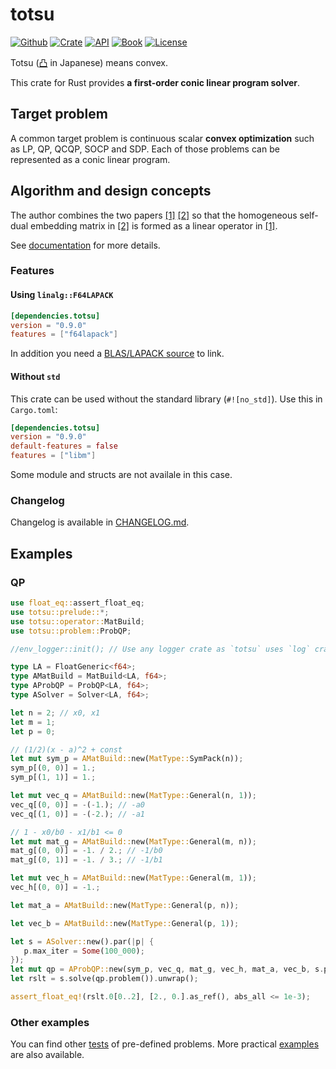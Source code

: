 # totsu

[![Github](https://img.shields.io/github/last-commit/convexbrain/totsu?logo=github)](https://github.com/convexbrain/Totsu)
[![Crate](https://img.shields.io/crates/v/totsu.svg)](https://crates.io/crates/totsu)
[![API](https://docs.rs/totsu/badge.svg)](https://docs.rs/totsu)
[![Book](https://img.shields.io/badge/book-日本語-yellow)](https://convexbrain.github.io/Totsu/book/)
[![License](https://img.shields.io/crates/l/totsu.svg)](https://unlicense.org/)

Totsu ([凸](http://www.decodeunicode.org/en/u+51F8) in Japanese) means convex.

This crate for Rust provides **a first-order conic linear program solver**.

## Target problem

A common target problem is continuous scalar **convex optimization** such as LP, QP, QCQP, SOCP and SDP.
Each of those problems can be represented as a conic linear program.

## Algorithm and design concepts

The author combines the two papers
[\[1\]](https://ieeexplore.ieee.org/abstract/document/6126441)
[\[2\]](https://arxiv.org/abs/1312.3039)
so that the homogeneous self-dual embedding matrix in [\[2\]](https://arxiv.org/abs/1312.3039)
is formed as a linear operator in [\[1\]](https://ieeexplore.ieee.org/abstract/document/6126441).

See [documentation](https://docs.rs/totsu/) for more details.

### Features

#### Using `linalg::F64LAPACK`

```toml
[dependencies.totsu]
version = "0.9.0"
features = ["f64lapack"]
```

In addition you need a
[BLAS/LAPACK source](https://github.com/blas-lapack-rs/blas-lapack-rs.github.io/wiki#sources) to link.

#### Without `std`

This crate can be used without the standard library (`#![no_std]`).
Use this in `Cargo.toml`:

```toml
[dependencies.totsu]
version = "0.9.0"
default-features = false
features = ["libm"]
```

Some module and structs are not availale in this case.

### Changelog

Changelog is available in [CHANGELOG.md](https://github.com/convexbrain/Totsu/blob/master/solver_rust_conic/CHANGELOG.md).

## Examples
### QP

```rust
use float_eq::assert_float_eq;
use totsu::prelude::*;
use totsu::operator::MatBuild;
use totsu::problem::ProbQP;

//env_logger::init(); // Use any logger crate as `totsu` uses `log` crate.

type LA = FloatGeneric<f64>;
type AMatBuild = MatBuild<LA, f64>;
type AProbQP = ProbQP<LA, f64>;
type ASolver = Solver<LA, f64>;

let n = 2; // x0, x1
let m = 1;
let p = 0;

// (1/2)(x - a)^2 + const
let mut sym_p = AMatBuild::new(MatType::SymPack(n));
sym_p[(0, 0)] = 1.;
sym_p[(1, 1)] = 1.;

let mut vec_q = AMatBuild::new(MatType::General(n, 1));
vec_q[(0, 0)] = -(-1.); // -a0
vec_q[(1, 0)] = -(-2.); // -a1

// 1 - x0/b0 - x1/b1 <= 0
let mut mat_g = AMatBuild::new(MatType::General(m, n));
mat_g[(0, 0)] = -1. / 2.; // -1/b0
mat_g[(0, 1)] = -1. / 3.; // -1/b1

let mut vec_h = AMatBuild::new(MatType::General(m, 1));
vec_h[(0, 0)] = -1.;

let mat_a = AMatBuild::new(MatType::General(p, n));

let vec_b = AMatBuild::new(MatType::General(p, 1));

let s = ASolver::new().par(|p| {
   p.max_iter = Some(100_000);
});
let mut qp = AProbQP::new(sym_p, vec_q, mat_g, vec_h, mat_a, vec_b, s.par.eps_zero);
let rslt = s.solve(qp.problem()).unwrap();

assert_float_eq!(rslt.0[0..2], [2., 0.].as_ref(), abs_all <= 1e-3);
```

### Other examples

You can find other [tests](https://github.com/convexbrain/Totsu/tree/master/solver_rust_conic/tests) of pre-defined problems.
More practical [examples](https://github.com/convexbrain/Totsu/tree/master/examples) are also available.
